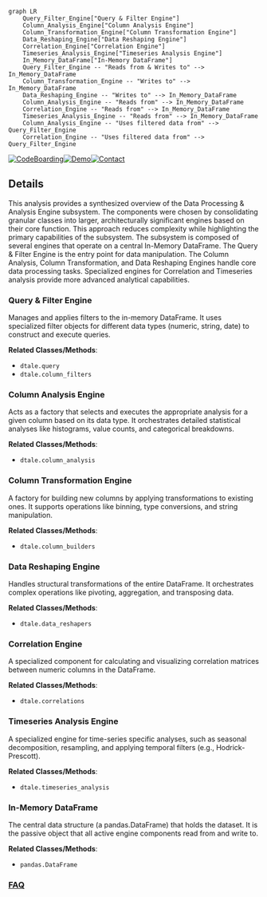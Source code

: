 ```mermaid
graph LR
    Query_Filter_Engine["Query & Filter Engine"]
    Column_Analysis_Engine["Column Analysis Engine"]
    Column_Transformation_Engine["Column Transformation Engine"]
    Data_Reshaping_Engine["Data Reshaping Engine"]
    Correlation_Engine["Correlation Engine"]
    Timeseries_Analysis_Engine["Timeseries Analysis Engine"]
    In_Memory_DataFrame["In-Memory DataFrame"]
    Query_Filter_Engine -- "Reads from & Writes to" --> In_Memory_DataFrame
    Column_Transformation_Engine -- "Writes to" --> In_Memory_DataFrame
    Data_Reshaping_Engine -- "Writes to" --> In_Memory_DataFrame
    Column_Analysis_Engine -- "Reads from" --> In_Memory_DataFrame
    Correlation_Engine -- "Reads from" --> In_Memory_DataFrame
    Timeseries_Analysis_Engine -- "Reads from" --> In_Memory_DataFrame
    Column_Analysis_Engine -- "Uses filtered data from" --> Query_Filter_Engine
    Correlation_Engine -- "Uses filtered data from" --> Query_Filter_Engine
```

[![CodeBoarding](https://img.shields.io/badge/Generated%20by-CodeBoarding-9cf?style=flat-square)](https://github.com/CodeBoarding/CodeBoarding)[![Demo](https://img.shields.io/badge/Try%20our-Demo-blue?style=flat-square)](https://www.codeboarding.org/demo)[![Contact](https://img.shields.io/badge/Contact%20us%20-%20contact@codeboarding.org-lightgrey?style=flat-square)](mailto:contact@codeboarding.org)

## Details

This analysis provides a synthesized overview of the Data Processing & Analysis Engine subsystem. The components were chosen by consolidating granular classes into larger, architecturally significant engines based on their core function. This approach reduces complexity while highlighting the primary capabilities of the subsystem. The subsystem is composed of several engines that operate on a central In-Memory DataFrame. The Query & Filter Engine is the entry point for data manipulation. The Column Analysis, Column Transformation, and Data Reshaping Engines handle core data processing tasks. Specialized engines for Correlation and Timeseries analysis provide more advanced analytical capabilities.

### Query & Filter Engine
Manages and applies filters to the in-memory DataFrame. It uses specialized filter objects for different data types (numeric, string, date) to construct and execute queries.


**Related Classes/Methods**:

- `dtale.query`
- `dtale.column_filters`


### Column Analysis Engine
Acts as a factory that selects and executes the appropriate analysis for a given column based on its data type. It orchestrates detailed statistical analyses like histograms, value counts, and categorical breakdowns.


**Related Classes/Methods**:

- `dtale.column_analysis`


### Column Transformation Engine
A factory for building new columns by applying transformations to existing ones. It supports operations like binning, type conversions, and string manipulation.


**Related Classes/Methods**:

- `dtale.column_builders`


### Data Reshaping Engine
Handles structural transformations of the entire DataFrame. It orchestrates complex operations like pivoting, aggregation, and transposing data.


**Related Classes/Methods**:

- `dtale.data_reshapers`


### Correlation Engine
A specialized component for calculating and visualizing correlation matrices between numeric columns in the DataFrame.


**Related Classes/Methods**:

- `dtale.correlations`


### Timeseries Analysis Engine
A specialized engine for time-series specific analyses, such as seasonal decomposition, resampling, and applying temporal filters (e.g., Hodrick-Prescott).


**Related Classes/Methods**:

- `dtale.timeseries_analysis`


### In-Memory DataFrame
The central data structure (a pandas.DataFrame) that holds the dataset. It is the passive object that all active engine components read from and write to.


**Related Classes/Methods**:

- `pandas.DataFrame`




### [FAQ](https://github.com/CodeBoarding/GeneratedOnBoardings/tree/main?tab=readme-ov-file#faq)